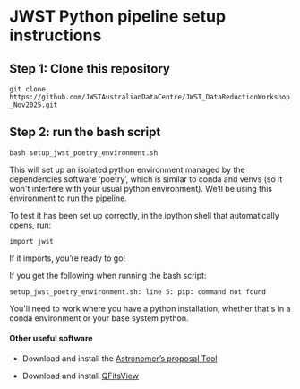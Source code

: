 # JWST Python pipeline setup instructions

## Step 1: Clone this repository

`git clone https://github.com/JWSTAustralianDataCentre/JWST_DataReductionWorkshop_Nov2025.git`

## Step 2: run the bash script

`bash setup_jwst_poetry_environment.sh`

This will set up an isolated python environment managed by the dependencies software ‘poetry’, which is similar to conda and venvs (so it won't interfere with your usual python environment). We’ll be using this environment to run the pipeline.

To test it has been set up correctly, in the ipython shell that automatically opens, run:

`import jwst`

If it imports, you’re ready to go!

If you get the following when running the bash script:

`setup_jwst_poetry_environment.sh: line 5: pip: command not found`

You'll need to work where you have a python installation, whether that's in a conda environment or your base system python.

#### Other useful software

-   Download and install the [Astronomer’s proposal Tool](https://www.stsci.edu/scientific-community/software/astronomers-proposal-tool-apt "https://www.stsci.edu/scientific-community/software/astronomers-proposal-tool-apt")

-   Download and install [QFitsView](https://www.mpe.mpg.de/~ott/QFitsView/ "https://www.mpe.mpg.de/~ott/QFitsView/")
